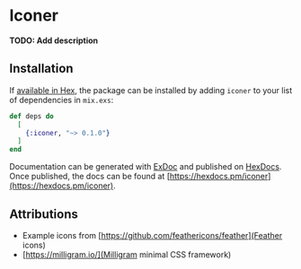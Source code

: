 # Iconer

**TODO: Add description**

## Installation

If [available in Hex](https://hex.pm/docs/publish), the package can be installed
by adding `iconer` to your list of dependencies in `mix.exs`:

```elixir
def deps do
  [
    {:iconer, "~> 0.1.0"}
  ]
end
```

Documentation can be generated with [ExDoc](https://github.com/elixir-lang/ex_doc)
and published on [HexDocs](https://hexdocs.pm). Once published, the docs can
be found at [https://hexdocs.pm/iconer](https://hexdocs.pm/iconer).

## Attributions

- Example icons from [https://github.com/feathericons/feather](Feather icons)
- [https://milligram.io/](Milligram minimal CSS framework)